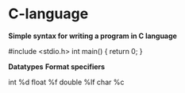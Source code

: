 # C-language
**Simple syntax for writing a program in C language**

#include <stdio.h>
int main()
{
  return 0;
}


**Datatypes**             **Format specifiers**
   
   int                          %d
   float                        %f
   double                       %lf
   char                         %c
